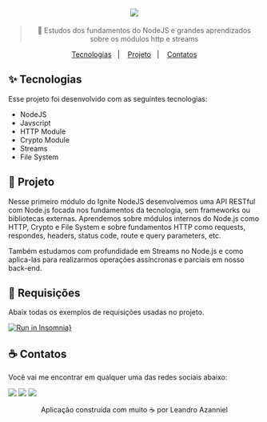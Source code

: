<div align="center">
  <h1>
    <img src="https://user-images.githubusercontent.com/71537090/214130327-4d796169-1ae2-43aa-bbc5-4b0131d80083.png" />
  </h1>
  
  > 🧩 Estudos dos fundamentos do NodeJS e grandes aprendizados sobre os módulos http e streams
  
  <p align="center">
    <a href="#-tecnologias">Tecnologias</a>&nbsp;&nbsp;&nbsp;|&nbsp;&nbsp;&nbsp;
    <a href="#-projeto">Projeto</a>&nbsp;&nbsp;&nbsp;|&nbsp;&nbsp;&nbsp;
    <a href="#-contatos">Contatos</a>
  </p>
</div>

## ✨ Tecnologias

Esse projeto foi desenvolvido com as seguintes tecnologias:

- NodeJS
- Javscript
- HTTP Module
- Crypto Module
- Streams
- File System

## 🧪 Projeto

Nesse primeiro módulo do Ignite NodeJS desenvolvemos uma API RESTful com Node.js focada nos fundamentos da tecnologia,
sem frameworks ou bibliotecas externas. Aprendemos sobre módulos internos do Node.js como HTTP, Crypto e File System e sobre fundamentos HTTP 
como requests, respondes, headers, status code, route e query parameters, etc.

Também estudamos com profundidade em Streams no Node.js e como aplica-las para realizarmos operações assíncronas e parciais em nosso back-end.

## 🤿 Requisições

Abaix todas os exemplos de requisições usadas no projeto.

[![Run in Insomnia}](https://insomnia.rest/images/run.svg)](https://insomnia.rest/run/?label=&uri=https%3A%2F%2Fgithub.com%2FAzanniel%2Fnodejs-fundamentals%2Fblob%2Fmain%2F.github%2FInsomnia_2023-01-15.json)

## ☕ Contatos

Você vai me encontrar em qualquer uma das redes sociais abaixo:

<a href = "mailto: leo.azannielttt@gmail.com"><img src="https://img.shields.io/badge/-Gmail-%23EA4335?style=for-the-badge&logo=gmail&logoColor=white" target="_blank" margin-right="10px"></a>
<a href="https://www.linkedin.com/in/leandroazanniel/" target="_blank"><img src="https://img.shields.io/badge/-LinkedIn-%230077B5?style=for-the-badge&logo=linkedin&logoColor=white" target="_blank"></a>
<a href="https://api.whatsapp.com/send?phone=5592985406269" target="_blank"><img src="https://img.shields.io/badge/-WhatsApp-%25D366?style=for-the-badge&logo=whatsapp&logoColor=white" target="_blank"></a>


<p align="center">Aplicação construída com muito ☕ por Leandro Azanniel</p>
